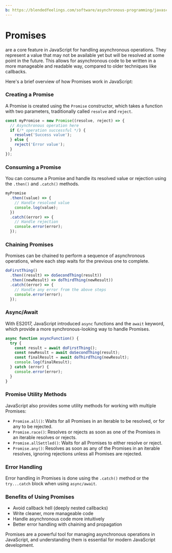 ```yaml
---
b: https://blendedfeelings.com/software/asynchronous-programming/javascript-promise.md
---
```


# Promises 
are a core feature in JavaScript for handling asynchronous operations. They represent a value that may not be available yet but will be resolved at some point in the future. This allows for asynchronous code to be written in a more manageable and readable way, compared to older techniques like callbacks.

Here's a brief overview of how Promises work in JavaScript:

### Creating a Promise

A Promise is created using the `Promise` constructor, which takes a function with two parameters, traditionally called `resolve` and `reject`.

```javascript
const myPromise = new Promise((resolve, reject) => {
  // Asynchronous operation here
  if (/* operation successful */) {
    resolve('Success value');
  } else {
    reject('Error value');
  }
});
```

### Consuming a Promise

You can consume a Promise and handle its resolved value or rejection using the `.then()` and `.catch()` methods.

```javascript
myPromise
  .then((value) => {
    // Handle resolved value
    console.log(value);
  })
  .catch((error) => {
    // Handle rejection
    console.error(error);
  });
```

### Chaining Promises

Promises can be chained to perform a sequence of asynchronous operations, where each step waits for the previous one to complete.

```javascript
doFirstThing()
  .then((result) => doSecondThing(result))
  .then((newResult) => doThirdThing(newResult))
  .catch((error) => {
    // Handle any error from the above steps
    console.error(error);
  });
```

### Async/Await

With ES2017, JavaScript introduced `async` functions and the `await` keyword, which provide a more synchronous-looking way to handle Promises.

```javascript
async function asyncFunction() {
  try {
    const result = await doFirstThing();
    const newResult = await doSecondThing(result);
    const finalResult = await doThirdThing(newResult);
    console.log(finalResult);
  } catch (error) {
    console.error(error);
  }
}
```

### Promise Utility Methods

JavaScript also provides some utility methods for working with multiple Promises:

- `Promise.all()`: Waits for all Promises in an iterable to be resolved, or for any to be rejected.
- `Promise.race()`: Resolves or rejects as soon as one of the Promises in an iterable resolves or rejects.
- `Promise.allSettled()`: Waits for all Promises to either resolve or reject.
- `Promise.any()`: Resolves as soon as any of the Promises in an iterable resolves, ignoring rejections unless all Promises are rejected.

### Error Handling

Error handling in Promises is done using the `.catch()` method or the `try...catch` block when using `async/await`.

### Benefits of Using Promises

- Avoid callback hell (deeply nested callbacks)
- Write cleaner, more manageable code
- Handle asynchronous code more intuitively
- Better error handling with chaining and propagation

Promises are a powerful tool for managing asynchronous operations in JavaScript, and understanding them is essential for modern JavaScript development.